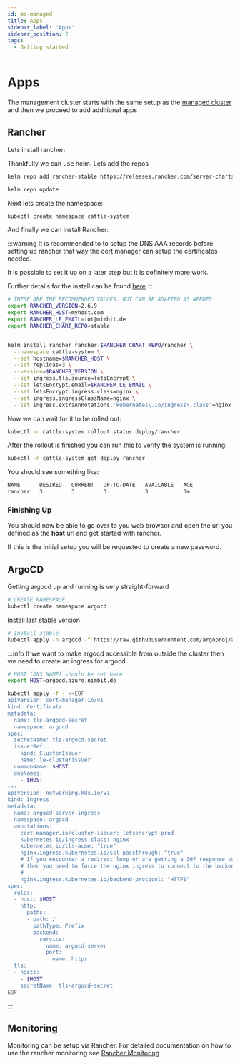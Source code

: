 ```yaml
---
id: mc-managed
title: Apps
sidebar_label: 'Apps'
sidebar_position: 2
tags:
  - Getting started
---
```


# Apps
The management cluster starts with the same setup as the [managed cluster](/docs/cluster/managed-cluster-setup) and then we proceed to add additional apps

## Rancher

Lets install rancher:

Thankfully we can use helm. Lets add the repos 
```bash 
helm repo add rancher-stable https://releases.rancher.com/server-charts/stable

helm repo update
```

Next lets create the namespace: 
```bash title="create namespace"
kubectl create namespace cattle-system
```


And finally we can install Rancher:

:::warning
It is recommended to to setup the DNS AAA records before setting up rancher that way the cert manager can setup the certificates needed. 

It is possible to set it up on a later step but it is definitely more work. 

Further details for the install can be found [here](https://docs.ranchermanager.rancher.io/v2.5/pages-for-subheaders/install-upgrade-on-a-kubernetes-cluster)
:::



```bash title"rancher setup"
# THESE ARE THE RECOMMENDED VALUES. BUT CAN BE ADAPTED AS NEEDED
export RANCHER_VERSION=2.6.9
export RANCHER_HOST=myhost.com
export RANCHER_LE_EMAIL=iot@nimbit.de
export RANCHER_CHART_REPO=stable


helm install rancher rancher-$RANCHER_CHART_REPO/rancher \
  --namespace cattle-system \
  --set hostname=$RANCHER_HOST \
  --set replicas=3 \
  --version=$RANCHER_VERSION \
  --set ingress.tls.source=letsEncrypt \
  --set letsEncrypt.email=$RANCHER_LE_EMAIL \
  --set letsEncrypt.ingress.class=nginx \
  --set ingress.ingressClassName=nginx \
  --set ingress.extraAnnotations.'kubernetes\.io/ingress\.class'=nginx
```


Now we can wait for it to be rolled out:
```bash 
kubectl -n cattle-system rollout status deploy/rancher
```

After the rollout is finished you can run this to verify the system is running: 
```bash 
kubectl -n cattle-system get deploy rancher
```

You should see something like: 
```bash 
NAME      DESIRED   CURRENT   UP-TO-DATE   AVAILABLE   AGE
rancher   3         3         3            3           3m
```

### Finishing Up
You should now be able to go over to you web browser and open the url you defined as the **host** url and get started with rancher. 

If this is the initial setup you will be requested to create a new password. 


## ArgoCD

Getting argocd up and running is very straight-forward

```bash title="Create namespace"
# CREATE NAMESPACE
kubectl create namespace argocd
```

Install last stable version 
```bash title="Setup Argocd"
# Install stable
kubectl apply -n argocd -f https://raw.githubusercontent.com/argoproj/argo-cd/stable/manifests/install.yaml
```

:::info
If we want to make argocd accessible from outside the cluster then we need to create an ingress for argocd

```bash title=ingress
# HOST (DNS NAME) should be set here
export HOST=argocd.azure.nimbit.de

kubectl apply -f - <<EOF
apiVersion: cert-manager.io/v1
kind: Certificate
metadata:
  name: tls-argocd-secret
  namespace: argocd
spec:
  secretName: tls-argocd-secret
  issuerRef:
    kind: ClusterIssuer
    name: le-clusterissuer
  commonName: $HOST
  dnsNames:
    - $HOST
---
apiVersion: networking.k8s.io/v1
kind: Ingress
metadata:
  name: argocd-server-ingress
  namespace: argocd
  annotations:
    cert-manager.io/cluster-issuer: letsencrypt-prod
    kubernetes.io/ingress.class: nginx
    kubernetes.io/tls-acme: "true"
    nginx.ingress.kubernetes.io/ssl-passthrough: "true"
    # If you encounter a redirect loop or are getting a 307 response code
    # then you need to force the nginx ingress to connect to the backend using HTTPS.
    #
    nginx.ingress.kubernetes.io/backend-protocol: "HTTPS"
spec:
  rules:
  - host: $HOST
    http:
      paths:
      - path: /
        pathType: Prefix
        backend:
          service:
            name: argocd-server
            port:
              name: https
  tls:
  - hosts:
    - $HOST
    secretName: tls-argocd-secret 
EOF

```
:::


## Monitoring 

Monitoring can be setup via Rancher. For detailed documentation on how to use the rancher monitoring see [Rancher Monitoring](https://docs.ranchermanager.rancher.io/pages-for-subheaders/monitoring-and-alerting)
